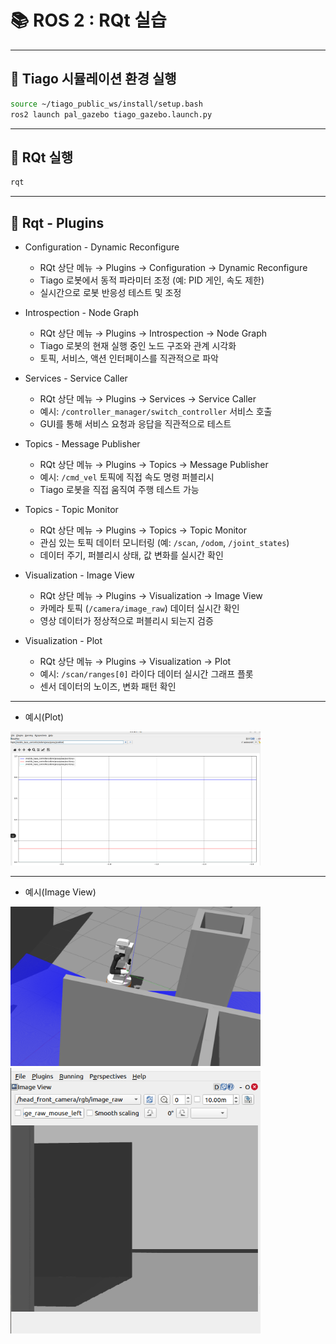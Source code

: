 
# 📚 ROS 2 : RQt 실습 

---

## 🧨 Tiago 시뮬레이션 환경 실행

```bash
source ~/tiago_public_ws/install/setup.bash 
ros2 launch pal_gazebo tiago_gazebo.launch.py
```

---

## 🎍 RQt 실행

```bash
rqt
```

---

## 🎇 Rqt - Plugins

- Configuration - Dynamic Reconfigure
   - RQt 상단 메뉴 → Plugins → Configuration → Dynamic Reconfigure
   - Tiago 로봇에서 동적 파라미터 조정 (예: PID 게인, 속도 제한)  
   - 실시간으로 로봇 반응성 테스트 및 조정  

- Introspection - Node Graph
  - RQt 상단 메뉴 → Plugins → Introspection → Node Graph
  - Tiago 로봇의 현재 실행 중인 노드 구조와 관계 시각화  
  - 토픽, 서비스, 액션 인터페이스를 직관적으로 파악  

- Services - Service Caller
  - RQt 상단 메뉴 → Plugins → Services → Service Caller
  - 예시: `/controller_manager/switch_controller` 서비스 호출  
  - GUI를 통해 서비스 요청과 응답을 직관적으로 테스트  

- Topics - Message Publisher
  - RQt 상단 메뉴 → Plugins → Topics → Message Publisher 
  - 예시: `/cmd_vel` 토픽에 직접 속도 명령 퍼블리시  
  - Tiago 로봇을 직접 움직여 주행 테스트 가능  

- Topics - Topic Monitor
  - RQt 상단 메뉴 → Plugins → Topics → Topic Monitor
  - 관심 있는 토픽 데이터 모니터링 (예: `/scan`, `/odom`, `/joint_states`)  
  - 데이터 주기, 퍼블리시 상태, 값 변화를 실시간 확인  

- Visualization - Image View
  - RQt 상단 메뉴 → Plugins → Visualization → Image View  
  - 카메라 토픽 (`/camera/image_raw`) 데이터 실시간 확인  
  - 영상 데이터가 정상적으로 퍼블리시 되는지 검증  

- Visualization - Plot
  -  RQt 상단 메뉴 → Plugins → Visualization → Plot
  - 예시: `/scan/ranges[0]` 라이다 데이터 실시간 그래프 플롯  
  - 센서 데이터의 노이즈, 변화 패턴 확인  
---

- 예시(Plot) 

<img src="rqt plot.png" alt="rqt plot" width="400"/>

---

- 예시(Image View)

<img src="rqt robot.png" alt="rqt robot" width="400"/>


<img src="rqt image.png" alt="rqt image" width="400"/>